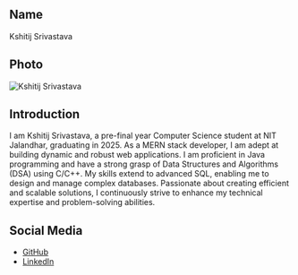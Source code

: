 ## Name

Kshitij Srivastava

## Photo

![Kshitij Srivastava](https://link-to-your-photo.jpg)

## Introduction

I am Kshitij Srivastava, a pre-final year Computer Science student at NIT Jalandhar, graduating in 2025. As a MERN stack developer, I am adept at building dynamic and robust web applications. I am proficient in Java programming and have a strong grasp of Data Structures and Algorithms (DSA) using C/C++. My skills extend to advanced SQL, enabling me to design and manage complex databases. Passionate about creating efficient and scalable solutions, I continuously strive to enhance my technical expertise and problem-solving abilities.

## Social Media

- [GitHub](https://github.com/KMS30)
- [LinkedIn](https://www.linkedin.com/in/kshitij-srivastava-06b166224/)
